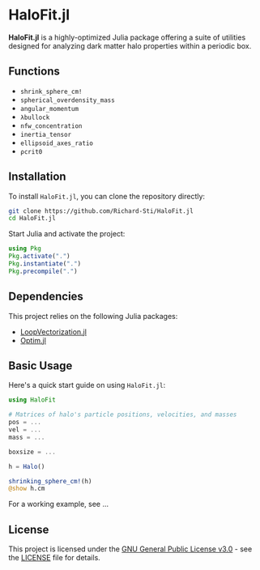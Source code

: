 # HaloFit.jl

**HaloFit.jl** is a highly-optimized Julia package offering a suite of utilities designed for analyzing dark matter halo properties within a periodic box.

## Functions
- `shrink_sphere_cm!`
- `spherical_overdensity_mass`
- `angular_momentum`
- `λbullock`
- `nfw_concentration`
- `inertia_tensor`
- `ellipsoid_axes_ratio`
- `ρcrit0`

## Installation

To install `HaloFit.jl`, you can clone the repository directly:

```bash
git clone https://github.com/Richard-Sti/HaloFit.jl
cd HaloFit.jl
```

Start Julia and activate the project:

```julia
using Pkg
Pkg.activate(".")
Pkg.instantiate(".")
Pkg.precompile(".")
```

## Dependencies

This project relies on the following Julia packages:

- [LoopVectorization.jl](https://github.com/JuliaSIMD/LoopVectorization.jl)
- [Optim.jl](https://github.com/JuliaNLSolvers/Optim.jl)

## Basic Usage

Here's a quick start guide on using `HaloFit.jl`:

```julia
using HaloFit

# Matrices of halo's particle positions, velocities, and masses
pos = ...
vel = ...
mass = ...

boxsize = ...

h = Halo()

shrinking_sphere_cm!(h)
@show h.cm
```

For a working example, see ...

## License

This project is licensed under the [GNU General Public License v3.0](https://www.gnu.org/licenses/gpl-3.0.en.html) - see the [LICENSE](LICENSE) file for details.
